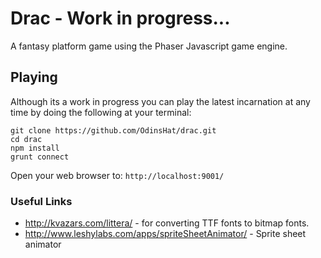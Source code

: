 Drac - Work in progress...
==========================

A fantasy platform game using the Phaser Javascript game engine.

## Playing
Although its a work in progress you can play the latest incarnation at any
time by doing the following at your terminal:

```
git clone https://github.com/OdinsHat/drac.git
cd drac
npm install
grunt connect
```

Open your web browser to: ```http://localhost:9001/```


### Useful Links

* http://kvazars.com/littera/ - for converting TTF fonts to bitmap fonts.
* http://www.leshylabs.com/apps/spriteSheetAnimator/ - Sprite sheet animator